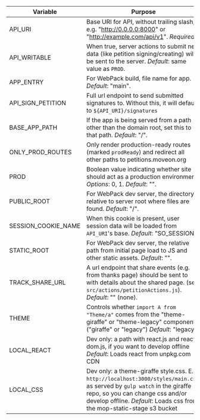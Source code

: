 Variable                          | Purpose
----------------------------------|----------------------------------
API_URI                           | Base URI for API, without trailing slash, e.g. "http://0.0.0.0:8000" or "http://example.com/api/v1". _Required_.
API_WRITABLE                      | When true, server actions to submit new data (like petition signing/creating) will be sent to the server. _Default_: same value as `PROD`.
APP_ENTRY                         | For WebPack build, file name for app. _Default_: "main".
API_SIGN_PETITION                 | Full url endpoint to send submitted signatures to.  Without this, it will default to `${API_URI}/signatures`
BASE_APP_PATH                     | If the app is being served from a path other than the domain root, set this to that path. _Default_: "/".
ONLY_PROD_ROUTES                  | Only render production-ready routes (marked `prodReady`) and redirect all other paths to petitions.moveon.org
PROD                              | Boolean value indicating whether site should act as a production environment. _Options_: 0, 1. _Default_: "".
PUBLIC_ROOT                       | For WebPack dev server, the directory relative to server root where files are found. _Default_: "/".
SESSION_COOKIE_NAME               | When this cookie is present, user session data will be loaded from `API_URI`'s base. _Default_: "SO_SESSION".
STATIC_ROOT                       | For WebPack dev server, the relative path from initial page load to JS and other static assets. _Default_: "".
TRACK_SHARE_URL                   | A url endpoint that share events (e.g. from thanks page) should be sent to with details about the shared page.  (see `src/actions/petitionActions.js`). _Default_: "" (none).
THEME                             | Controls whether `import A from "Theme/a"` comes from the "theme-giraffe" or "theme-legacy" components. ("giraffe" or "legacy") _Default_: "legacy"
LOCAL_REACT                       | Dev only: a path with react.js and react-dom.js, if you want to develop offline _Default_: Loads react from unpkg.com CDN
LOCAL_CSS                         | Dev only: a theme-giraffe style.css. E.g. `http://localhost:3000/styles/main.css`, as served by `gulp watch` in the giraffe repo, so you can change css and/or develop offline. _Default_: Loads css from the mop-static-stage s3 bucket
